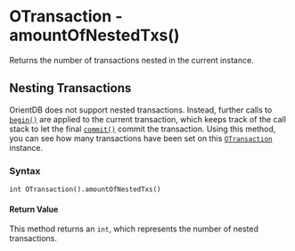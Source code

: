 
# OTransaction - amountOfNestedTxs()

Returns the number of transactions nested in the current instance.

## Nesting Transactions

OrientDB does not support nested transactions.  Instead, further calls to [`begin()`](begin.md) are applied to the current transaction, which keeps track of the call stack to let the final [`commit()`](commit.md) commit the transaction.  Using this method, you can see how many transactions have been set on this [`OTransaction`](../OTransaction.md) instance.

### Syntax

```
int OTransaction().amountOfNestedTxs()
```

#### Return Value

This method returns an `int`, which represents the number of nested transactions.
